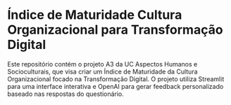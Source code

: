 # Índice de Maturidade Cultura Organizacional para Transformação Digital

Este repositório contém o projeto A3 da UC Aspectos Humanos e Socioculturais, que visa criar um Índice de Maturidade da Cultura Organizacional focado na Transformação Digital. O projeto utiliza Streamlit para uma interface interativa e OpenAI para gerar feedback personalizado baseado nas respostas do questionário.
